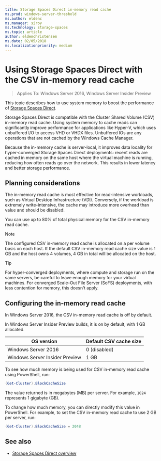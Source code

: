 ```yaml
---
title: Storage Spaces Direct in-memory read cache
ms.prod: windows-server-threshold
ms.author: eldenc
ms.manager: siroy
ms.technology: storage-spaces
ms.topic: article
author: eldenchristensen
ms.date: 02/05/2018
ms.localizationpriority: medium
---
```

# Using Storage Spaces Direct with the CSV in-memory read cache
> Applies To: Windows Server 2016, Windows Server Insider Preview

This topic describes how to use system memory to boost the performance of [Storage Spaces Direct](storage-spaces-direct-overview.md).

Storage Spaces Direct is compatible with the Cluster Shared Volume (CSV) in-memory read cache. Using system memory to cache reads can significantly improve performance for applications like Hyper-V, which uses unbuffered I/O to access VHD or VHDX files. Unbuffered IOs are any operations that are not cached by the Windows Cache Manager.

Because the in-memory cache is server-local, it improves data locality for hyper-converged Storage Spaces Direct deployments: recent reads are cached in memory on the same host where the virtual machine is running, reducing how often reads go over the network. This results in lower latency and better storage performance.

## Planning considerations

The in-memory read cache is most effective for read-intensive workloads, such as Virtual Desktop Infrastructure (VDI). Conversely, if the workload is extremely write-intensive, the cache may introduce more overhead than value and should be disabled.

You can use up to 80% of total physical memory for the CSV in-memory read cache.

> [!NOTE]
> The configured CSV in-memory read cache is allocated on a per volume basis on each host. If the default CSV in-memory read cache size value is 1 GB and the host owns 4 volumes, 4 GB in total will be allocated on the host.  

  > [!TIP]
  >  For hyper-converged deployments, where compute and storage run on the same servers, be careful to leave enough memory for your virtual machines. For converged Scale-Out File Server (SoFS) deployments, with less contention for memory, this doesn't apply.

## Configuring the in-memory read cache

In Windows Server 2016, the CSV in-memory read cache is off by default.

In Windows Server Insider Preview builds, it is on by default, with 1 GB allocated.

| OS version                     | Default CSV cache size |
|--------------------------------|------------------------|
| Windows Server 2016            | 0 (disabled)           |
| Windows Server Insider Preview | 1 GB                   |

To see how much memory is being used for CSV in-memory read cache using PowerShell, run:

```PowerShell
(Get-Cluster).BlockCacheSize
```

The value returned is in megabytes (MB) per server. For example, `1024` represents 1 gigabyte (GB).

To change how much memory, you can directly modify this value in PowerShell. For example, to set the CSV in-memory read cache to use 2 GB per server, run:

```PowerShell
(Get-Cluster).BlockCacheSize = 2048
```

## See also

- [Storage Spaces Direct overview](storage-spaces-direct-overview.md)
